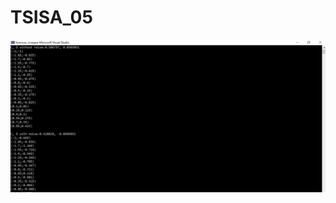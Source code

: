 # TSISA_05
![](https://github.com/Hukuma5/TSISA_05/blob/main/5%20лаба%20конечный%20вариант.jpg?raw=true)
